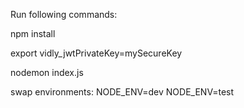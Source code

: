 Run following commands:

npm install

export vidly_jwtPrivateKey=mySecureKey

nodemon index.js

swap environments:
NODE_ENV=dev
NODE_ENV=test

